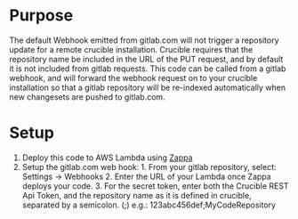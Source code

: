 # Purpose
The default Webhook emitted from gitlab.com will not trigger a repository update for a remote crucible installation. Crucible requires that the repository name be included in the URL of the PUT request, and by default it is not included from gitlab requests. This code can be called from a gitlab webhook, and will forward the webhook request on to your crucible installation so that a gitlab repository will be re-indexed automatically when new changesets are pushed to gitlab.com.

# Setup
  1. Deploy this code to AWS Lambda using [Zappa](https://github.com/Miserlou/Zappa)
  2. Setup the gitlab.com web hook:
    1. From your gitlab repository, select: Settings -> Webhooks
    2. Enter the URL of your Lambda once Zappa deploys your code.
    3. For the secret token, enter both the Crucible REST Api Token, and the repository name as it is defined in crucible, separated by a semicolon. (;) e.g.: 123abc456def;MyCodeRepository

